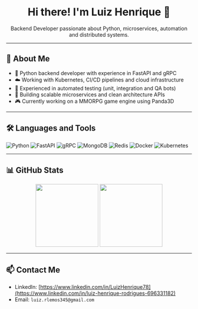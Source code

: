 <h1 align="center">Hi there! I'm Luiz Henrique 👋</h1>

<p align="center">
  Backend Developer passionate about Python, microservices, automation and distributed systems.
</p>

---

## 🚀 About Me

- 🐍 Python backend developer with experience in FastAPI and gRPC  
- ☁️ Working with Kubernetes, CI/CD pipelines and cloud infrastructure  
- 🧪 Experienced in automated testing (unit, integration and QA bots)  
- 🧱 Building scalable microservices and clean architecture APIs  
- 🎮 Currently working on a MMORPG game engine using Panda3D  

---

## 🛠️ Languages and Tools

![Python](https://img.shields.io/badge/Python-3670A0?style=for-the-badge&logo=python&logoColor=white)
![FastAPI](https://img.shields.io/badge/FastAPI-009688?style=for-the-badge&logo=fastapi&logoColor=white)
![gRPC](https://img.shields.io/badge/gRPC-4285F4?style=for-the-badge&logo=grpc&logoColor=white)
![MongoDB](https://img.shields.io/badge/MongoDB-4EA94B?style=for-the-badge&logo=mongodb&logoColor=white)
![Redis](https://img.shields.io/badge/Redis-DC382D?style=for-the-badge&logo=redis&logoColor=white)
![Docker](https://img.shields.io/badge/Docker-2496ED?style=for-the-badge&logo=docker&logoColor=white)
![Kubernetes](https://img.shields.io/badge/Kubernetes-326CE5?style=for-the-badge&logo=kubernetes&logoColor=white)

---

## 📊 GitHub Stats

<div align="center">
  <img height="170" src="https://github-readme-stats.vercel.app/api?username=LuizHenrique78&show_icons=true&theme=radical&count_private=true&hide_title=true"/>
  <img height="170" src="https://github-readme-stats.vercel.app/api/top-langs/?username=LuizHenrique78&layout=compact&langs_count=8&theme=radical"/>
</div>

---

## 📫 Contact Me

- LinkedIn: [https://www.linkedin.com/in/LuizHenrique78](https://www.linkedin.com/in/luiz-henrique-rodrigues-696331182)
- Email: `luiz.rlemos345@gmail.com`
